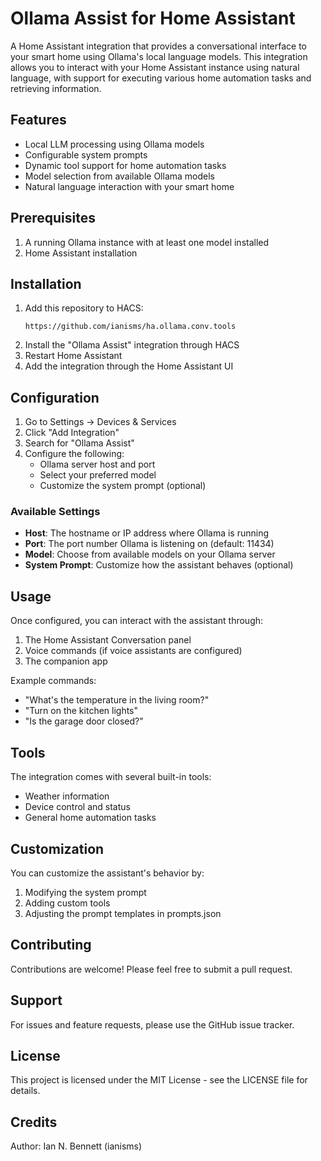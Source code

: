 # Ollama Assist for Home Assistant

A Home Assistant integration that provides a conversational interface to your smart home using Ollama's local language models. This integration allows you to interact with your Home Assistant instance using natural language, with support for executing various home automation tasks and retrieving information.

## Features

- Local LLM processing using Ollama models
- Configurable system prompts
- Dynamic tool support for home automation tasks
- Model selection from available Ollama models
- Natural language interaction with your smart home

## Prerequisites

1. A running Ollama instance with at least one model installed
2. Home Assistant installation

## Installation

1. Add this repository to HACS:
   ```
   https://github.com/ianisms/ha.ollama.conv.tools
   ```
2. Install the "Ollama Assist" integration through HACS
3. Restart Home Assistant
4. Add the integration through the Home Assistant UI

## Configuration

1. Go to Settings -> Devices & Services
2. Click "Add Integration"
3. Search for "Ollama Assist"
4. Configure the following:
   - Ollama server host and port
   - Select your preferred model
   - Customize the system prompt (optional)

### Available Settings

- **Host**: The hostname or IP address where Ollama is running
- **Port**: The port number Ollama is listening on (default: 11434)
- **Model**: Choose from available models on your Ollama server
- **System Prompt**: Customize how the assistant behaves (optional)

## Usage

Once configured, you can interact with the assistant through:

1. The Home Assistant Conversation panel
2. Voice commands (if voice assistants are configured)
3. The companion app

Example commands:
- "What's the temperature in the living room?"
- "Turn on the kitchen lights"
- "Is the garage door closed?"

## Tools

The integration comes with several built-in tools:
- Weather information
- Device control and status
- General home automation tasks

## Customization

You can customize the assistant's behavior by:

1. Modifying the system prompt
2. Adding custom tools
3. Adjusting the prompt templates in prompts.json

## Contributing

Contributions are welcome! Please feel free to submit a pull request.

## Support

For issues and feature requests, please use the GitHub issue tracker.

## License

This project is licensed under the MIT License - see the LICENSE file for details.

## Credits

Author: Ian N. Bennett (ianisms)
